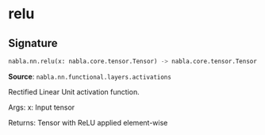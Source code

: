 # relu

## Signature

```python
nabla.nn.relu(x: nabla.core.tensor.Tensor) -> nabla.core.tensor.Tensor
```

**Source**: `nabla.nn.functional.layers.activations`

Rectified Linear Unit activation function.

Args:
    x: Input tensor

Returns:
    Tensor with ReLU applied element-wise

